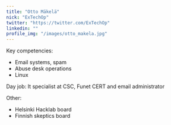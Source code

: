 ```yaml
---
title: "Otto Mäkelä"
nick: "ExTechOp"
twitter: "https://twitter.com/ExTechOp"
linkedin: ""
profile_img: "/images/otto_makela.jpg"
---
```


Key competencies:
* Email systems, spam
* Abuse desk operations
* Linux

Day job: It specialist at CSC, Funet CERT and email administrator

Other:
* Helsinki Hacklab board
* Finnish skeptics board

